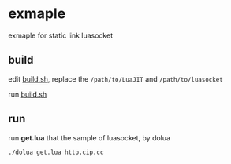 # exmaple

exmaple for static link luasocket

## build

edit [build.sh](build.sh), replace the `/path/to/LuaJIT` and `/path/to/luasocket`

run [build.sh](build.sh)

## run

run **get.lua** that the sample of luasocket, by dolua
```
./dolua get.lua http.cip.cc
```


